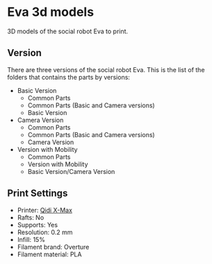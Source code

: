 # Eva 3d models
3D models of the social robot Eva to print.

## Version
There are three versions of the social robot Eva. This is the list of the folders that contains the parts by versions:
- Basic Version
  - Common Parts
  - Common Parts (Basic and Camera versions)
  - Basic Version
- Camera Version
  - Common Parts
  - Common Parts (Basic and Camera versions)
  - Camera Version
- Version with Mobility
  - Common Parts
  - Version with Mobility
  - Basic Version/Camera Version

## Print Settings
- Printer: [Qidi X-Max](https://www.qd3dprinter.com/products/x-max/)
- Rafts: No
- Supports: Yes
- Resolution: 0.2 mm
- Infill: 15%
- Filament brand: Overture
- Filament material: PLA
